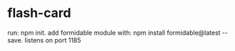 # flash-card
run: npm init.
add formidable module with: npm install formidable@latest --save.
listens on port 1185
